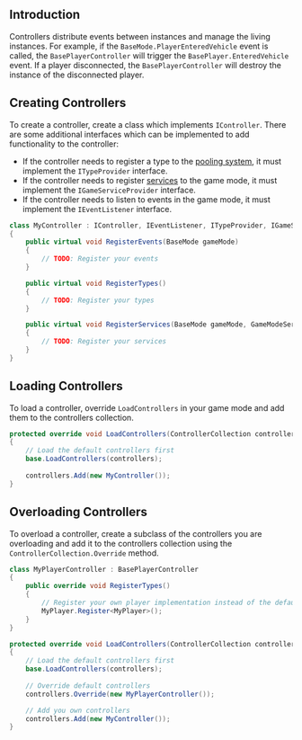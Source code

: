 Introduction
------------
Controllers distribute events between instances and manage the living instances. For example, if the `BaseMode.PlayerEnteredVehicle` event is called, the `BasePlayerController` will trigger the `BasePlayer.EnteredVehicle` event. If a player disconnected, the `BasePlayerController` will destroy the instance of the disconnected player.

Creating Controllers
--------------------
To create a controller, create a class which implements `IController`. There are some additional interfaces which can be implemented to add functionality to the controller:

- If the controller needs to register a type to the [pooling system](pools), it must implement the `ITypeProvider` interface.
- If the controller needs to register [services](services) to the game mode, it must  implement the `IGameServiceProvider` interface.
- If the controller needs to listen to events in the game mode, it must implement the `IEventListener` interface.

``` c#
class MyController : IController, IEventListener, ITypeProvider, IGameServiceProvider
{
    public virtual void RegisterEvents(BaseMode gameMode)
    {
        // TODO: Register your events
    }

    public virtual void RegisterTypes()
    {
        // TODO: Register your types
    }

    public virtual void RegisterServices(BaseMode gameMode, GameModeServiceContainer serviceContainer)
    {
        // TODO: Register your services
    }
}
```

Loading Controllers
-------------------
To load a controller, override `LoadControllers` in your game mode and add them to the controllers collection.

``` c#
protected override void LoadControllers(ControllerCollection controllers)
{
    // Load the default controllers first
    base.LoadControllers(controllers);
            
    controllers.Add(new MyController());
}
```

Overloading Controllers
-----------------------
To overload a controller, create a subclass of the controllers you are overloading and add it to the controllers collection using the `ControllerCollection.Override` method.

``` c#
class MyPlayerController : BasePlayerController
{
    public override void RegisterTypes()
    {
        // Register your own player implementation instead of the default.
        MyPlayer.Register<MyPlayer>();
    }
}

protected override void LoadControllers(ControllerCollection controllers)
{
    // Load the default controllers first
    base.LoadControllers(controllers);
    
    // Override default controllers
    controllers.Override(new MyPlayerController());

    // Add you own controllers
    controllers.Add(new MyController());
}
```
